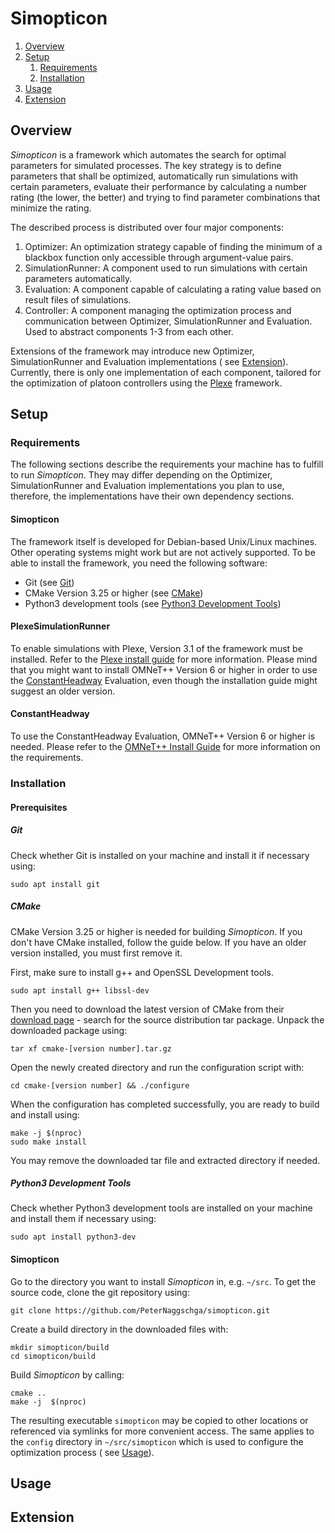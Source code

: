 # Simopticon

1. [Overview](#overview)
2. [Setup](#setup)
   1. [Requirements](#requirements)
   2. [Installation](#installation)
3. [Usage](#usage)
4. [Extension](#extension)

## Overview

*Simopticon* is a framework which automates the search for optimal parameters for simulated processes.
The key strategy is to define parameters that shall be optimized, automatically run simulations with certain parameters,
evaluate their performance by calculating a number rating (the lower, the better) and trying to find parameter
combinations that minimize the rating.

The described process is distributed over four major components:

1. Optimizer: An optimization strategy capable of finding the minimum of a blackbox function only accessible through
   argument-value pairs.
2. SimulationRunner: A component used to run simulations with certain parameters automatically.
3. Evaluation: A component capable of calculating a rating value based on result files of simulations.
4. Controller: A component managing the optimization process and communication between Optimizer, SimulationRunner and
   Evaluation. Used to abstract components 1-3 from each other.

Extensions of the framework may introduce new Optimizer, SimulationRunner and Evaluation implementations (
see [Extension](#extension)).
Currently, there is only one implementation of each component, tailored for the optimization of platoon controllers
using the [Plexe](https://plexe.car2x.org/) framework.

## Setup

### Requirements

The following sections describe the requirements your machine has to fulfill to run *Simopticon*.
They may differ depending on the Optimizer, SimulationRunner and Evaluation implementations you plan to use, therefore,
the implementations have their own dependency sections.

#### Simopticon

The framework itself is developed for Debian-based Unix/Linux machines. Other operating systems might work but are not
actively supported.
To be able to install the framework, you need the following software:

- Git (see [Git](#git))
- CMake Version 3.25 or higher (see [CMake](#cmake))
- Python3 development tools (see [Python3 Development Tools](#python3-development-tools))

#### PlexeSimulationRunner

To enable simulations with Plexe, Version 3.1 of the framework must be installed.
Refer to the [Plexe install guide](https://plexe.car2x.org/building/) for more information.
Please mind that you might want to install OMNeT++ Version 6 or higher in order to use
the [ConstantHeadway](#constantheadway) Evaluation, even though the installation guide might suggest an older version.

#### ConstantHeadway

To use the ConstantHeadway Evaluation, OMNeT++ Version 6 or higher is needed.
Please refer to the [OMNeT++ Install Guide](https://doc.omnetpp.org/omnetpp/InstallGuide.pdf) for more information on
the requirements.

### Installation

#### Prerequisites

##### Git

Check whether Git is installed on your machine and install it if necessary using:

``` 
sudo apt install git
 ```

##### CMake

CMake Version 3.25 or higher is needed for building *Simopticon*.
If you don't have CMake installed, follow the guide below.
If you have an older version installed, you must first remove it.

First, make sure to install g++ and OpenSSL Development tools.

```
sudo apt install g++ libssl-dev
```

Then you need to download the latest version of CMake from their [download page](https://cmake.org/download/) - search
for the source distribution tar package.
Unpack the downloaded package using:

```
tar xf cmake-[version number].tar.gz
```

Open the newly created directory and run the configuration script with:

```
cd cmake-[version number] && ./configure
```

When the configuration has completed successfully, you are ready to build and install using:

```
make -j $(nproc)
sudo make install
```

You may remove the downloaded tar file and extracted directory if needed.

##### Python3 Development Tools

Check whether Python3 development tools are installed on your machine and install them if necessary using:

```
sudo apt install python3-dev
```

#### Simopticon

Go to the directory you want to install *Simopticon* in, e.g. `~/src`.
To get the source code, clone the git repository using:

```
git clone https://github.com/PeterNaggschga/simopticon.git
```

Create a build directory in the downloaded files with:

```
mkdir simopticon/build
cd simopticon/build
```

Build *Simopticon* by calling:

```
cmake ..
make -j  $(nproc)
```

The resulting executable `simopticon` may be copied to other locations or referenced via symlinks for more convenient
access.
The same applies to the `config` directory in `~/src/simopticon` which is used to configure the optimization process (
see [Usage](#usage)).

## Usage

## Extension